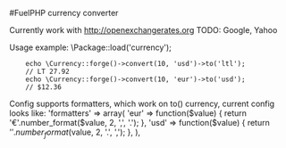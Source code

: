#FuelPHP currency converter

Currently work with http://openexchangerates.org
TODO: Google, Yahoo


Usage example:
        \Package::load('currency');

		echo \Currency::forge()->convert(10, 'usd')->to('ltl');
		// LT 27.92
		echo \Currency::forge()->convert(10, 'eur')->to('usd');
		// $12.36


Config supports formatters, which work on to() currency, current config looks like:
	'formatters' => array(
		'eur' => function($value)
		{
			return '€'.number_format($value, 2, ',', '.');
		},
		'usd' => function($value)
		{
			return '$'.number_format($value, 2, '.', ',');
		},
	),

